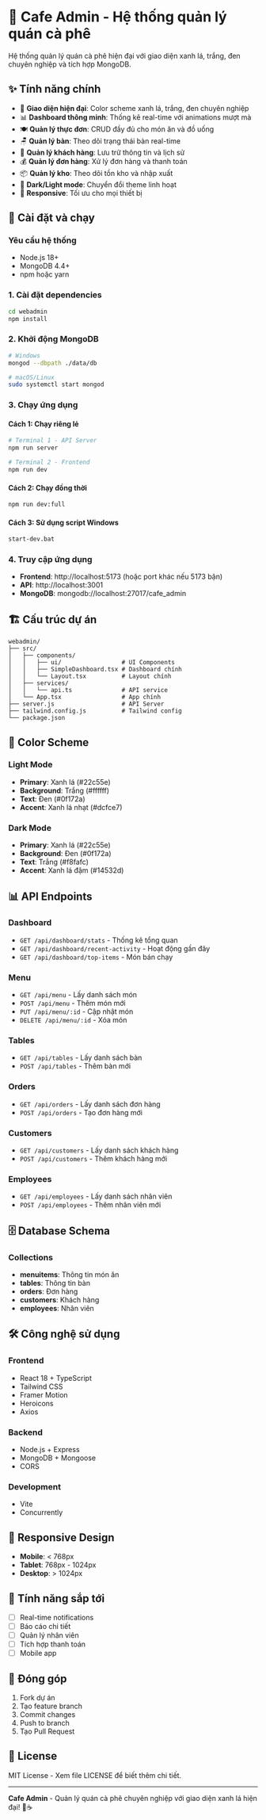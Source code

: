 # 🍃 Cafe Admin - Hệ thống quản lý quán cà phê

Hệ thống quản lý quán cà phê hiện đại với giao diện xanh lá, trắng, đen chuyên nghiệp và tích hợp MongoDB.

## ✨ Tính năng chính

- 🎨 **Giao diện hiện đại**: Color scheme xanh lá, trắng, đen chuyên nghiệp
- 📊 **Dashboard thông minh**: Thống kê real-time với animations mượt mà
- 🍽️ **Quản lý thực đơn**: CRUD đầy đủ cho món ăn và đồ uống
- 🪑 **Quản lý bàn**: Theo dõi trạng thái bàn real-time
- 👥 **Quản lý khách hàng**: Lưu trữ thông tin và lịch sử
- 💰 **Quản lý đơn hàng**: Xử lý đơn hàng và thanh toán
- 📦 **Quản lý kho**: Theo dõi tồn kho và nhập xuất
- 🌙 **Dark/Light mode**: Chuyển đổi theme linh hoạt
- 📱 **Responsive**: Tối ưu cho mọi thiết bị

## 🚀 Cài đặt và chạy

### Yêu cầu hệ thống
- Node.js 18+
- MongoDB 4.4+
- npm hoặc yarn

### 1. Cài đặt dependencies
```bash
cd webadmin
npm install
```

### 2. Khởi động MongoDB
```bash
# Windows
mongod --dbpath ./data/db

# macOS/Linux
sudo systemctl start mongod
```

### 3. Chạy ứng dụng

#### Cách 1: Chạy riêng lẻ
```bash
# Terminal 1 - API Server
npm run server

# Terminal 2 - Frontend
npm run dev
```

#### Cách 2: Chạy đồng thời
```bash
npm run dev:full
```

#### Cách 3: Sử dụng script Windows
```bash
start-dev.bat
```

### 4. Truy cập ứng dụng
- **Frontend**: http://localhost:5173 (hoặc port khác nếu 5173 bận)
- **API**: http://localhost:3001
- **MongoDB**: mongodb://localhost:27017/cafe_admin

## 🏗️ Cấu trúc dự án

```
webadmin/
├── src/
│   ├── components/
│   │   ├── ui/                 # UI Components
│   │   ├── SimpleDashboard.tsx # Dashboard chính
│   │   └── Layout.tsx          # Layout chính
│   ├── services/
│   │   └── api.ts              # API service
│   └── App.tsx                 # App chính
├── server.js                   # API Server
├── tailwind.config.js          # Tailwind config
└── package.json
```

## 🎨 Color Scheme

### Light Mode
- **Primary**: Xanh lá (#22c55e)
- **Background**: Trắng (#ffffff)
- **Text**: Đen (#0f172a)
- **Accent**: Xanh lá nhạt (#dcfce7)

### Dark Mode
- **Primary**: Xanh lá (#22c55e)
- **Background**: Đen (#0f172a)
- **Text**: Trắng (#f8fafc)
- **Accent**: Xanh lá đậm (#14532d)

## 📊 API Endpoints

### Dashboard
- `GET /api/dashboard/stats` - Thống kê tổng quan
- `GET /api/dashboard/recent-activity` - Hoạt động gần đây
- `GET /api/dashboard/top-items` - Món bán chạy

### Menu
- `GET /api/menu` - Lấy danh sách món
- `POST /api/menu` - Thêm món mới
- `PUT /api/menu/:id` - Cập nhật món
- `DELETE /api/menu/:id` - Xóa món

### Tables
- `GET /api/tables` - Lấy danh sách bàn
- `POST /api/tables` - Thêm bàn mới

### Orders
- `GET /api/orders` - Lấy danh sách đơn hàng
- `POST /api/orders` - Tạo đơn hàng mới

### Customers
- `GET /api/customers` - Lấy danh sách khách hàng
- `POST /api/customers` - Thêm khách hàng mới

### Employees
- `GET /api/employees` - Lấy danh sách nhân viên
- `POST /api/employees` - Thêm nhân viên mới

## 🗄️ Database Schema

### Collections
- **menuitems**: Thông tin món ăn
- **tables**: Thông tin bàn
- **orders**: Đơn hàng
- **customers**: Khách hàng
- **employees**: Nhân viên

## 🛠️ Công nghệ sử dụng

### Frontend
- React 18 + TypeScript
- Tailwind CSS
- Framer Motion
- Heroicons
- Axios

### Backend
- Node.js + Express
- MongoDB + Mongoose
- CORS

### Development
- Vite
- Concurrently

## 📱 Responsive Design

- **Mobile**: < 768px
- **Tablet**: 768px - 1024px
- **Desktop**: > 1024px

## 🎯 Tính năng sắp tới

- [ ] Real-time notifications
- [ ] Báo cáo chi tiết
- [ ] Quản lý nhân viên
- [ ] Tích hợp thanh toán
- [ ] Mobile app

## 🤝 Đóng góp

1. Fork dự án
2. Tạo feature branch
3. Commit changes
4. Push to branch
5. Tạo Pull Request

## 📄 License

MIT License - Xem file LICENSE để biết thêm chi tiết.

---

**Cafe Admin** - Quản lý quán cà phê chuyên nghiệp với giao diện xanh lá hiện đại! 🍃☕
